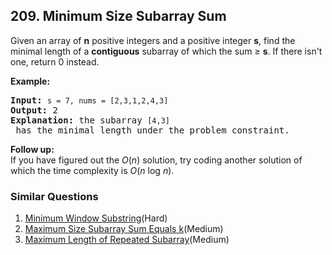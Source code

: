 ## 209. Minimum Size Subarray Sum

<p>Given an array of <strong>n</strong> positive integers and a positive integer <strong>s</strong>, find the minimal length of a <b>contiguous</b> subarray of which the sum &ge; <strong>s</strong>. If there isn&#39;t one, return 0 instead.</p>

<p><strong>Example:&nbsp;</strong></p>

<pre>
<strong>Input:</strong> <code>s = 7, nums = [2,3,1,2,4,3]</code>
<strong>Output:</strong> 2
<strong>Explanation: </strong>the subarray <code>[4,3]</code> has the minimal length under the problem constraint.</pre>

<div class="spoilers"><b>Follow up:</b></div>

<div class="spoilers">If you have figured out the <i>O</i>(<i>n</i>) solution, try coding another solution of which the time complexity is <i>O</i>(<i>n</i> log <i>n</i>).&nbsp;</div>


### Similar Questions
  1. [Minimum Window Substring](https://github.com/openset/leetcode/tree/master/solution/minimum-window-substring)(Hard)
  1. [Maximum Size Subarray Sum Equals k](https://github.com/openset/leetcode/tree/master/solution/maximum-size-subarray-sum-equals-k)(Medium)
  1. [Maximum Length of Repeated Subarray](https://github.com/openset/leetcode/tree/master/solution/maximum-length-of-repeated-subarray)(Medium)
